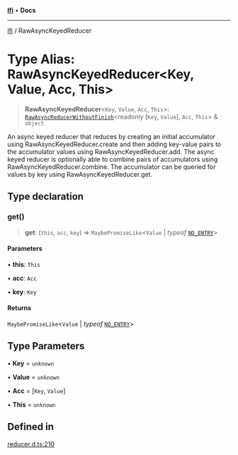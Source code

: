 [**lfi**](../readme.md) • **Docs**

---

[lfi](../globals.md) / RawAsyncKeyedReducer

# Type Alias: RawAsyncKeyedReducer\<Key, Value, Acc, This\>

> **RawAsyncKeyedReducer**\<`Key`, `Value`, `Acc`, `This`\>:
> [`RawAsyncReducerWithoutFinish`](RawAsyncReducerWithoutFinish.md)\<readonly
> [`Key`, `Value`], `Acc`, `This`\> & `object`

An async keyed reducer that reduces by creating an initial accumulator using
RawAsyncKeyedReducer.create and then adding key-value pairs to the accumulator
values using RawAsyncKeyedReducer.add. The async keyed reducer is optionally
able to combine pairs of accumulators using RawAsyncKeyedReducer.combine. The
accumulator can be queried for values by key using RawAsyncKeyedReducer.get.

## Type declaration

### get()

> **get**: (`this`, `acc`, `key`) => `MaybePromiseLike`\<`Value` \| _typeof_
> [`NO_ENTRY`](../variables/NO_ENTRY.md)\>

#### Parameters

• **this**: `This`

• **acc**: `Acc`

• **key**: `Key`

#### Returns

`MaybePromiseLike`\<`Value` \| _typeof_ [`NO_ENTRY`](../variables/NO_ENTRY.md)\>

## Type Parameters

• **Key** = `unknown`

• **Value** = `unknown`

• **Acc** = [`Key`, `Value`]

• **This** = `unknown`

## Defined in

[reducer.d.ts:210](https://github.com/TomerAberbach/lfi/blob/dd796c78d3ff68ae7bf4a0272b3cbeca688438e7/src/operations/reducer.d.ts#L210)

